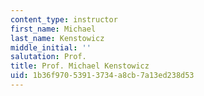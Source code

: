 ```yaml
---
content_type: instructor
first_name: Michael
last_name: Kenstowicz
middle_initial: ''
salutation: Prof.
title: Prof. Michael Kenstowicz
uid: 1b36f970-5391-3734-a8cb-7a13ed238d53
---
```

